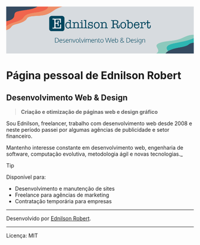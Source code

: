 ![Ednilson Robert](resources/images/edrpio-github-profile.png)

# Página pessoal de Ednilson Robert

## Desenvolvimento Web & Design

> **Criação e otimização de páginas web e design gráfico**

Sou Ednilson, freelancer, trabalho com desenvolvimento web desde 2008 e neste período passei por algumas agências de publicidade e setor financeiro.

Mantenho interesse constante em desenvolvimento web, engenharia de software, computação evolutiva, metodologia ágil e novas tecnologias._

> [!TIP]
> Disponível para:
> - Desenvolvimento e manutenção de sites
> - Freelance para agências de marketing
> - Contratação temporária para empresas

---

Desenvolvido por [Ednilson Robert](https://ednilsonrobert.github.io/).

---

Licença: MIT

